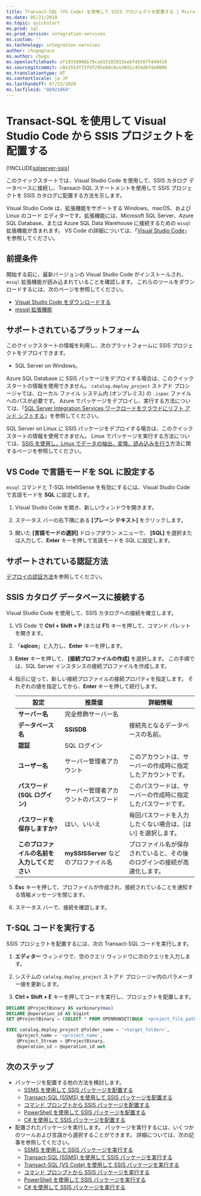 ```yaml
---
title: Transact-SQL (VS Code) を使用して SSIS プロジェクトを配置する | Microsoft Docs
ms.date: 05/21/2018
ms.topic: quickstart
ms.prod: sql
ms.prod_service: integration-services
ms.custom: ''
ms.technology: integration-services
author: chugugrace
ms.author: chugu
ms.openlocfilehash: af19358906b70cad15103913eebf45507f449410
ms.sourcegitcommit: c8e1553ff3fdf295e8dc6ce30d1c454d6fde8088
ms.translationtype: HT
ms.contentlocale: ja-JP
ms.lasthandoff: 07/22/2020
ms.locfileid: "86921869"
---
```

# <a name="deploy-an-ssis-project-from-visual-studio-code-with-transact-sql"></a>Transact-SQL を使用して Visual Studio Code から SSIS プロジェクトを配置する

[!INCLUDE[sqlserver-ssis](../includes/applies-to-version/sqlserver-ssis.md)]


このクイックスタートでは、Visual Studio Code を使用して、SSIS カタログ データベースに接続し、Transact-SQL ステートメントを使用して SSIS プロジェクトを SSIS カタログに配置する方法を示します。

Visual Studio Code は、拡張機能をサポートする Windows、macOS、および Linux のコード エディターです。拡張機能には、Microsoft SQL Server、Azure SQL Database、または Azure SQL Data Warehouse に接続するための `mssql` 拡張機能が含まれます。 VS Code の詳細については、「[Visual Studio Code](https://code.visualstudio.com/)」を参照してください。

## <a name="prerequisites"></a>前提条件

開始する前に、最新バージョンの Visual Studio Code がインストールされ、`mssql` 拡張機能が読み込まれていることを確認します。 これらのツールをダウンロードするには、次のページを参照してください。
-   [Visual Studio Code をダウンロードする](https://code.visualstudio.com/Download)
-   [mssql 拡張機能](https://marketplace.visualstudio.com/items?itemName=ms-mssql.mssql)

## <a name="supported-platforms"></a>サポートされているプラットフォーム

このクイックスタートの情報を利用し、次のプラットフォームに SSIS プロジェクトをデプロイできます。

-   SQL Server on Windows。

Azure SQL Database に SSIS パッケージをデプロイする場合は、このクイックスタートの情報を使用できません。 `catalog.deploy_project` ストアド プロシージャでは、ローカル ファイル システム内 (オンプレミス) の `.ispac` ファイルへのパスが必要です。 Azure でパッケージをデプロイし、実行する方法については、「[SQL Server Integration Services ワークロードをクラウドにリフト アンド シフトする](lift-shift/ssis-azure-lift-shift-ssis-packages-overview.md)」を参照してください。

SQL Server on Linux に SSIS パッケージをデプロイする場合は、このクイックスタートの情報を使用できません。 Linux でパッケージを実行する方法については、[SSIS を使用し、Linux でデータの抽出、変換、読み込みを行う](../linux/sql-server-linux-migrate-ssis.md)方法に関するページを参照してください。

## <a name="set-language-mode-to-sql-in-vs-code"></a>VS Code で言語モードを SQL に設定する

`mssql` コマンドと T-SQL IntelliSense を有効にするには、Visual Studio Code で言語モードを **SQL** に設定します。

1. Visual Studio Code を開き、新しいウィンドウを開きます。 

2. ステータス バーの右下隅にある **[プレーン テキスト]** をクリックします。
 
3. 開いた **[言語モードの選択]** ドロップダウン メニューで、 **[SQL]** を選択または入力して、**Enter** キーを押して言語モードを SQL に設定します。 

## <a name="supported-authentication-method"></a>サポートされている認証方法

[デプロイの認証方法](ssis-quickstart-deploy-ssms.md#authentication-methods-for-deployment)を参照してください。

## <a name="connect-to-the-ssis-catalog-database"></a>SSIS カタログ データベースに接続する

Visual Studio Code を使用して、SSIS カタログへの接続を確立します。

1. VS Code で **Ctrl + Shift + P** (または **F1**) キーを押して、コマンド パレットを開きます。

2. 「**sqlcon**」と入力し、**Enter** キーを押します。

3. **Enter** キーを押して、 **[接続プロファイルの作成]** を選択します。 この手順では、SQL Server インスタンスの接続プロファイルを作成します。

4. 指示に従って、新しい接続プロファイルの接続プロパティを指定します。 それぞれの値を指定してから、**Enter** キーを押して続行します。 

   | 設定       | 推奨値 | 詳細情報 |
   | ------------ | ------------------ | ------------------------------------------------- | 
   | **サーバー名** | 完全修飾サーバー名 |  |
   | **データベース名** | **SSISDB** | 接続先となるデータベースの名前。 |
   | **認証** | SQL ログイン | |
   | **ユーザー名** | サーバー管理者アカウント | このアカウントは、サーバーの作成時に指定したアカウントです。 |
   | **パスワード (SQL ログイン)** | サーバー管理者アカウントのパスワード | このパスワードは、サーバーの作成時に指定したパスワードです。 |
   | **パスワードを保存しますか?** | はい、いいえ | 毎回パスワードを入力したくない場合は、[はい] を選択します。 |
   | **このプロファイルの名前を入力してください** | **mySSISServer** などのプロファイル名 | プロファイル名が保存されていると、その後のログインの接続が高速化します。 | 

5. **Esc** キーを押して、プロファイルが作成され、接続されていることを通知する情報メッセージを閉じます。

6. ステータス バーで、接続を確認します。

## <a name="run-the-t-sql-code"></a>T-SQL コードを実行する
SSIS プロジェクトを配置するには、次の Transact-SQL コードを実行します。

1. **エディター** ウィンドウで、空のクエリ ウィンドウに次のクエリを入力します。

2. システムの `catalog.deploy_project` ストアド プロシージャ内のパラメーター値を更新します。

3. **Ctrl + Shift + E** キーを押してコードを実行し、プロジェクトを配置します。

```sql
DECLARE @ProjectBinary AS varbinary(max)
DECLARE @operation_id AS bigint
SET @ProjectBinary = (SELECT * FROM OPENROWSET(BULK '<project_file_path>.ispac', SINGLE_BLOB) AS BinaryData)

EXEC catalog.deploy_project @folder_name = '<target_folder>',
    @project_name = '<project_name',
    @Project_Stream = @ProjectBinary,
    @operation_id = @operation_id out
```

## <a name="next-steps"></a>次のステップ
- パッケージを配置する他の方法を検討します。
    - [SSMS を使用して SSIS パッケージを配置する](./ssis-quickstart-deploy-ssms.md)
    - [Transact-SQL (SSMS) を使用して SSIS パッケージを配置する](./ssis-quickstart-deploy-tsql-ssms.md)
    - [コマンド プロンプトから SSIS パッケージを配置する](./ssis-quickstart-deploy-cmdline.md)
    - [PowerShell を使用して SSIS パッケージを配置する](ssis-quickstart-deploy-powershell.md)
    - [C# を使用して SSIS パッケージを配置する](./ssis-quickstart-deploy-dotnet.md) 
- 配置されたパッケージを実行します。 パッケージを実行するには、いくつかのツールおよび言語から選択することができます。 詳細については、次の記事を参照してください。
    - [SSMS を使用して SSIS パッケージを実行する](./ssis-quickstart-run-ssms.md)
    - [Transact-SQL (SSMS) を使用して SSIS パッケージを実行する](./ssis-quickstart-run-tsql-ssms.md)
    - [Transact-SQL (VS Code) を使用して SSIS パッケージを実行する](ssis-quickstart-run-tsql-vscode.md)
    - [コマンド プロンプトから SSIS パッケージを実行する](./ssis-quickstart-run-cmdline.md)
    - [PowerShell を使用して SSIS パッケージを実行する](ssis-quickstart-run-powershell.md)
    - [C# を使用して SSIS パッケージを実行する](./ssis-quickstart-run-dotnet.md) 
